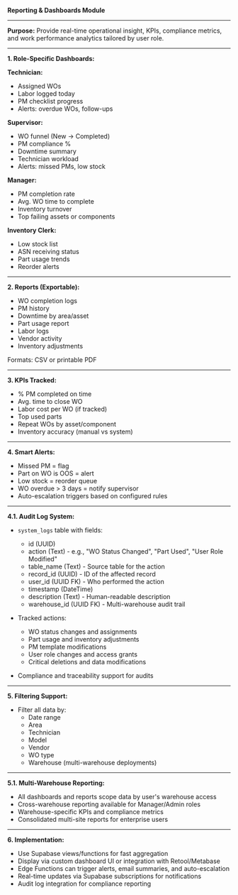 **Reporting & Dashboards Module**

---

**Purpose:** Provide real-time operational insight, KPIs, compliance metrics, and work performance
analytics tailored by user role.

---

**1. Role-Specific Dashboards:**

**Technician:**

- Assigned WOs
- Labor logged today
- PM checklist progress
- Alerts: overdue WOs, follow-ups

**Supervisor:**

- WO funnel (New → Completed)
- PM compliance %
- Downtime summary
- Technician workload
- Alerts: missed PMs, low stock

**Manager:**

- PM completion rate
- Avg. WO time to complete
- Inventory turnover
- Top failing assets or components

**Inventory Clerk:**

- Low stock list
- ASN receiving status
- Part usage trends
- Reorder alerts

---

**2. Reports (Exportable):**

- WO completion logs
- PM history
- Downtime by area/asset
- Part usage report
- Labor logs
- Vendor activity
- Inventory adjustments

Formats: CSV or printable PDF

---

**3. KPIs Tracked:**

- % PM completed on time
- Avg. time to close WO
- Labor cost per WO (if tracked)
- Top used parts
- Repeat WOs by asset/component
- Inventory accuracy (manual vs system)

---

**4. Smart Alerts:**

- Missed PM = flag
- Part on WO is OOS = alert
- Low stock = reorder queue
- WO overdue > 3 days = notify supervisor
- Auto-escalation triggers based on configured rules

---

**4.1. Audit Log System:**

- `system_logs` table with fields:
  - id (UUID)
  - action (Text) - e.g., "WO Status Changed", "Part Used", "User Role Modified"
  - table_name (Text) - Source table for the action
  - record_id (UUID) - ID of the affected record
  - user_id (UUID FK) - Who performed the action
  - timestamp (DateTime)
  - description (Text) - Human-readable description
  - warehouse_id (UUID FK) - Multi-warehouse audit trail

- Tracked actions:
  - WO status changes and assignments
  - Part usage and inventory adjustments
  - PM template modifications
  - User role changes and access grants
  - Critical deletions and data modifications

- Compliance and traceability support for audits

---

**5. Filtering Support:**

- Filter all data by:
  - Date range
  - Area
  - Technician
  - Model
  - Vendor
  - WO type
  - Warehouse (multi-warehouse deployments)

---

**5.1. Multi-Warehouse Reporting:**

- All dashboards and reports scope data by user's warehouse access
- Cross-warehouse reporting available for Manager/Admin roles
- Warehouse-specific KPIs and compliance metrics
- Consolidated multi-site reports for enterprise users

---

**6. Implementation:**

- Use Supabase views/functions for fast aggregation
- Display via custom dashboard UI or integration with Retool/Metabase
- Edge Functions can trigger alerts, email summaries, and auto-escalation
- Real-time updates via Supabase subscriptions for notifications
- Audit log integration for compliance reporting
